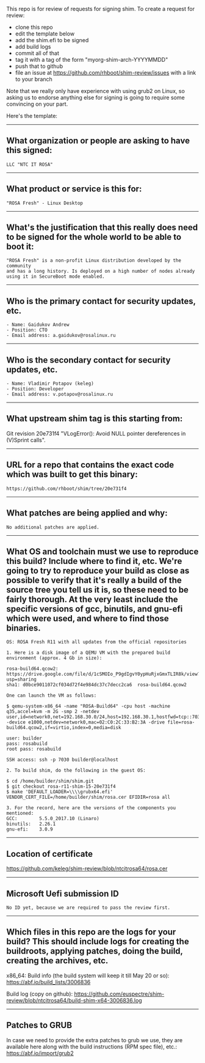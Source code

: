 This repo is for review of requests for signing shim.  To create a request for review:

- clone this repo
- edit the template below
- add the shim.efi to be signed
- add build logs
- commit all of that
- tag it with a tag of the form "myorg-shim-arch-YYYYMMDD"
- push that to github
- file an issue at https://github.com/rhboot/shim-review/issues with a link to your branch

Note that we really only have experience with using grub2 on Linux, so asking
us to endorse anything else for signing is going to require some convincing on
your part.

Here's the template:

-------------------------------------------------------------------------------
What organization or people are asking to have this signed:
-------------------------------------------------------------------------------
``` no-highlight
LLC "NTC IT ROSA"
```

-------------------------------------------------------------------------------
What product or service is this for:
-------------------------------------------------------------------------------
``` no-highlight
"ROSA Fresh" - Linux Desktop
```

-------------------------------------------------------------------------------
What's the justification that this really does need to be signed for the whole world to be able to boot it:
-------------------------------------------------------------------------------
``` no-highlight
"ROSA Fresh" is a non-profit Linux distribution developed by the community
and has a long history. Is deployed on a high number of nodes already using it in SecureBoot mode enabled.
```

-------------------------------------------------------------------------------
Who is the primary contact for security updates, etc.
-------------------------------------------------------------------------------
``` no-highlight
- Name: Gaidukov Andrew
- Position: CTO
- Email address: a.gaidukov@rosalinux.ru
```

-------------------------------------------------------------------------------
Who is the secondary contact for security updates, etc.
-------------------------------------------------------------------------------
``` no-highlight
- Name: Vladimir Potapov (keleg)
- Position: Developer
- Email address: v.potapov@rosalinux.ru
```

-------------------------------------------------------------------------------
What upstream shim tag is this starting from:
-------------------------------------------------------------------------------
Git revision 20e731f4 "VLogError(): Avoid NULL pointer dereferences in (V)Sprint calls".

-------------------------------------------------------------------------------
URL for a repo that contains the exact code which was built to get this binary:
-------------------------------------------------------------------------------
``` no-highlight
https://github.com/rhboot/shim/tree/20e731f4
```

-------------------------------------------------------------------------------
What patches are being applied and why:
-------------------------------------------------------------------------------
``` no-highlight
No additional patches are applied.
```

-------------------------------------------------------------------------------
What OS and toolchain must we use to reproduce this build?  Include where to find it, etc.  We're going to try to reproduce your build as close as possible to verify that it's really a build of the source tree you tell us it is, so these need to be fairly thorough. At the very least include the specific versions of gcc, binutils, and gnu-efi which were used, and where to find those binaries.
-------------------------------------------------------------------------------
``` no-highlight
OS: ROSA Fresh R11 with all updates from the official repositories

1. Here is a disk image of a QEMU VM with the prepared build environment (approx. 4 Gb in size):

rosa-build64.qcow2:
https://drive.google.com/file/d/1cSMOIo_P9gdIgvY0ypHuRjxGmxTLIR8k/view?usp=sharing
sha1: d0bce9011072cf034d72f4e984dc37c7decc2ca6  rosa-build64.qcow2

One can launch the VM as follows:

$ qemu-system-x86_64 -name "ROSA-Build64" -cpu host -machine q35,accel=kvm -m 2G -smp 2 -netdev user,id=network0,net=192.168.30.0/24,host=192.168.30.1,hostfwd=tcp::7030-:22 -device e1000,netdev=network0,mac=02:C0:2C:33:B2:3A -drive file=rosa-build64.qcow2,if=virtio,index=0,media=disk

user: builder
pass: rosabuild
root pass: rosabuild

SSH access: ssh -p 7030 builder@localhost

2. To build shim, do the following in the guest OS:

$ cd /home/builder/shim/shim.git
$ git checkout rosa-r11-shim-15-20e731f4
$ make 'DEFAULT_LOADER=\\\\grubx64.efi' VENDOR_CERT_FILE=/home/builder/shim/rosa.cer EFIDIR=rosa all

3. For the record, here are the versions of the components you mentioned:
GCC:        5.5.0_2017.10 (Linaro)
binutils:   2.26.1
gnu-efi:    3.0.9
```
-------------------------------------------------------------------------------
Location of certificate
-------------------------------------------------------------------------------
https://github.com/keleg/shim-review/blob/ntcitrosa64/rosa.cer

-------------------------------------------------------------------------------
Microsoft Uefi submission ID
-------------------------------------------------------------------------------
``` no-highlight
No ID yet, because we are required to pass the review first.
```
-------------------------------------------------------------------------------
Which files in this repo are the logs for your build?   This should include logs for creating the buildroots, applying patches, doing the build, creating the archives, etc.
-------------------------------------------------------------------------------
x86_64:
Build info (the build system will keep it till May 20 or so): https://abf.io/build_lists/3006836

Build log (copy on github): https://github.com/euspectre/shim-review/blob/ntcitrosa64/build-shim-x64-3006836.log

-------------------------------------------------------------------------------
Patches to GRUB
-------------------------------------------------------------------------------
In case we need to provide the extra patches to grub we use, they are available
here along with the build instructions (RPM spec file), etc.:
https://abf.io/import/grub2
